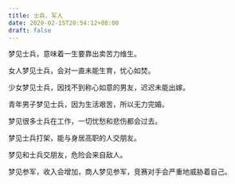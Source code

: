 ```yaml
---
title: 士兵、军人
date: 2020-02-15T20:54:12+08:00
draft: false
---
```


梦见士兵，意味着一生要靠出卖苦力维生。

女人梦见士兵，会对一直未能生育，忧心如焚。

少女梦见士兵，因找不到称心如意的男友，迟迟未能出嫁。

青年男子梦见士兵，因为生活艰苦，所以无力完婚。

梦见很多士兵在工作，一切忧愁和悲伤都会过去。

梦见士兵打架，能与身居高职的人交朋友。

梦见和士兵交朋友，危险会来自敌人。

梦见参军，收入会增加，商人梦见参军，竞赛对手会严重地威胁着自己。